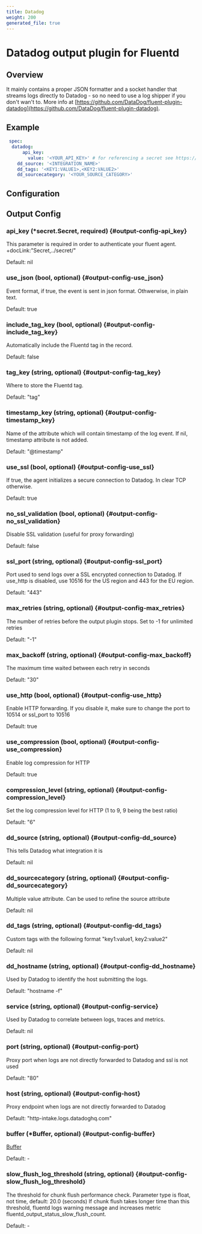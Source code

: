 ```yaml
---
title: Datadog
weight: 200
generated_file: true
---
```


# Datadog output plugin for Fluentd
## Overview
It mainly contains a proper JSON formatter and a socket handler that streams logs directly to Datadog - so no need to use a log shipper if you don't wan't to.
More info at [https://github.com/DataDog/fluent-plugin-datadog](https://github.com/DataDog/fluent-plugin-datadog).

## Example
```yaml
 spec:
  datadog:
	  api_key:
	    value: '<YOUR_API_KEY>' # for referencing a secret see https://kube-logging.dev/docs/configuration/plugins/outputs/secret/
    dd_source: '<INTEGRATION_NAME>'
    dd_tags: '<KEY1:VALUE1>,<KEY2:VALUE2>'
    dd_sourcecategory: '<YOUR_SOURCE_CATEGORY>'
```

## Configuration
## Output Config

### api_key (*secret.Secret, required) {#output-config-api_key}

This parameter is required in order to authenticate your fluent agent.  +docLink:"Secret,../secret/" 

Default:  nil

### use_json (bool, optional) {#output-config-use_json}

Event format, if true, the event is sent in json format. Othwerwise, in plain text.   

Default:  true

### include_tag_key (bool, optional) {#output-config-include_tag_key}

Automatically include the Fluentd tag in the record.   

Default:  false

### tag_key (string, optional) {#output-config-tag_key}

Where to store the Fluentd tag.  

Default:  "tag"

### timestamp_key (string, optional) {#output-config-timestamp_key}

Name of the attribute which will contain timestamp of the log event. If nil, timestamp attribute is not added.  

Default:  "@timestamp"

### use_ssl (bool, optional) {#output-config-use_ssl}

If true, the agent initializes a secure connection to Datadog. In clear TCP otherwise.   

Default:  true

### no_ssl_validation (bool, optional) {#output-config-no_ssl_validation}

Disable SSL validation (useful for proxy forwarding)   

Default:  false

### ssl_port (string, optional) {#output-config-ssl_port}

Port used to send logs over a SSL encrypted connection to Datadog. If use_http is disabled, use 10516 for the US region and 443 for the EU region.  

Default:  "443"

### max_retries (string, optional) {#output-config-max_retries}

The number of retries before the output plugin stops. Set to -1 for unlimited retries  

Default:  "-1"

### max_backoff (string, optional) {#output-config-max_backoff}

The maximum time waited between each retry in seconds  

Default:  "30"

### use_http (bool, optional) {#output-config-use_http}

Enable HTTP forwarding. If you disable it, make sure to change the port to 10514 or ssl_port to 10516   

Default:  true

### use_compression (bool, optional) {#output-config-use_compression}

Enable log compression for HTTP   

Default:  true

### compression_level (string, optional) {#output-config-compression_level}

Set the log compression level for HTTP (1 to 9, 9 being the best ratio)  

Default:  "6"

### dd_source (string, optional) {#output-config-dd_source}

This tells Datadog what integration it is  

Default:  nil

### dd_sourcecategory (string, optional) {#output-config-dd_sourcecategory}

Multiple value attribute. Can be used to refine the source attribute  

Default:  nil

### dd_tags (string, optional) {#output-config-dd_tags}

Custom tags with the following format "key1:value1, key2:value2"  

Default:  nil

### dd_hostname (string, optional) {#output-config-dd_hostname}

Used by Datadog to identify the host submitting the logs.  

Default:  "hostname -f"

### service (string, optional) {#output-config-service}

Used by Datadog to correlate between logs, traces and metrics.  

Default:  nil

### port (string, optional) {#output-config-port}

Proxy port when logs are not directly forwarded to Datadog and ssl is not used  

Default:  "80"

### host (string, optional) {#output-config-host}

Proxy endpoint when logs are not directly forwarded to Datadog	  

Default:  "http-intake.logs.datadoghq.com"

### buffer (*Buffer, optional) {#output-config-buffer}

[Buffer](../buffer/) 

Default: -

### slow_flush_log_threshold (string, optional) {#output-config-slow_flush_log_threshold}

The threshold for chunk flush performance check. Parameter type is float, not time, default: 20.0 (seconds) If chunk flush takes longer time than this threshold, fluentd logs warning message and increases metric fluentd_output_status_slow_flush_count. 

Default: -


